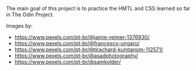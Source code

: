 The main goal of this project is to practice the HMTL and CSS learned so far in The Odin Project.

Images by:
- https://www.pexels.com/pt-br/@jaime-reimer-1376930/
- https://www.pexels.com/pt-br/@francesco-ungaro/
- https://www.pexels.com/pt-br/@tirachard-kumtanom-112571/
- https://www.pexels.com/pt-br/@asadphotography/
- https://www.pexels.com/pt-br/@samkolder/
